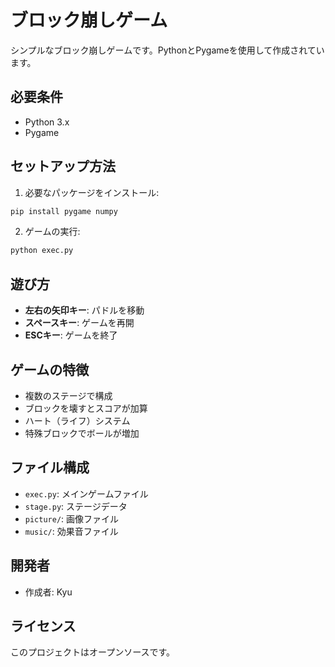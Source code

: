 # ブロック崩しゲーム

シンプルなブロック崩しゲームです。PythonとPygameを使用して作成されています。

## 必要条件

- Python 3.x
- Pygame

## セットアップ方法

1. 必要なパッケージをインストール:
```bash
pip install pygame numpy
```

2. ゲームの実行:
```bash
python exec.py
```

## 遊び方

- **左右の矢印キー**: パドルを移動
- **スペースキー**: ゲームを再開
- **ESCキー**: ゲームを終了

## ゲームの特徴

- 複数のステージで構成
- ブロックを壊すとスコアが加算
- ハート（ライフ）システム
- 特殊ブロックでボールが増加

## ファイル構成

- `exec.py`: メインゲームファイル
- `stage.py`: ステージデータ
- `picture/`: 画像ファイル
- `music/`: 効果音ファイル

## 開発者

- 作成者: Kyu

## ライセンス

このプロジェクトはオープンソースです。 